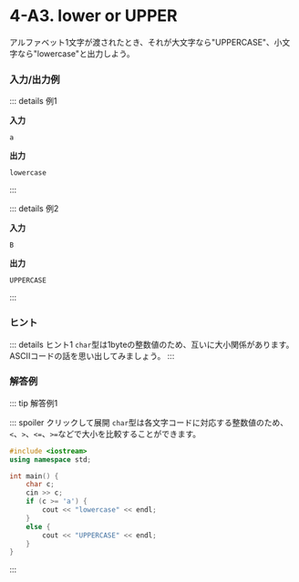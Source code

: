 # 4-A3. lower or UPPER

アルファベット1文字が渡されたとき、それが大文字なら"UPPERCASE"、小文字なら"lowercase"と出力しよう。

### 入力/出力例

::: details 例1

**入力**

```
a
```

**出力**

```
lowercase
```

:::

::: details 例2

**入力**

```
B
```

**出力**

```
UPPERCASE
```

:::

### ヒント

::: details ヒント1
`char`型は1byteの整数値のため、互いに大小関係があります。ASCIIコードの話を思い出してみましょう。
:::

### 解答例

::: tip 解答例1

::: spoiler クリックして展開
`char`型は各文字コードに対応する整数値のため、`<`、`>`、`<=`、`>=`などで大小を比較することができます。

```cpp
#include <iostream>
using namespace std;

int main() {
    char c;
    cin >> c;
    if (c >= 'a') {
        cout << "lowercase" << endl;
    }
    else {
        cout << "UPPERCASE" << endl;
    }
}
```
:::
